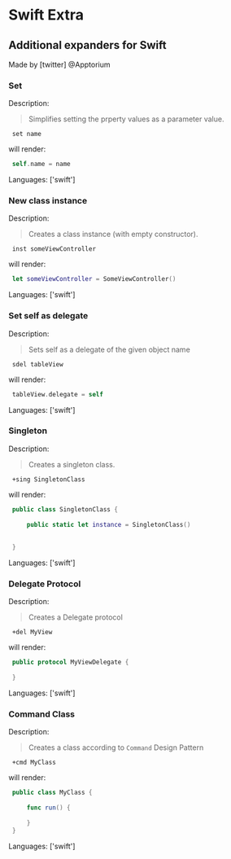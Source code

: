 # Swift Extra

## Additional expanders for Swift

Made by [twitter] @Apptorium

### Set

Description:

> Simplifies setting the prperty values as a parameter value.

` set name`

will render:



```swift
 self.name = name
```

Languages: ['swift']



### New class instance

Description:

> Creates a class instance (with empty constructor).

` inst someViewController`

will render:



```swift
 let someViewController = SomeViewController()
```

Languages: ['swift']



### Set self as delegate

Description:

> Sets self as a delegate of the given object name

` sdel tableView`

will render:



```swift
 tableView.delegate = self
```

Languages: ['swift']



### Singleton

Description:

> Creates a singleton class.

` +sing SingletonClass`

will render:



```swift
 public class SingletonClass {
 
     public static let instance = SingletonClass()
 
     
 }
```

Languages: ['swift']



### Delegate Protocol

Description:

> Creates a Delegate protocol

` +del MyView`

will render:



```swift
 public protocol MyViewDelegate {
     
 }
```

Languages: ['swift']



### Command Class

Description:

> Creates a class according to `Command` Design Pattern

` +cmd MyClass`

will render:



```swift
 public class MyClass {
 
     func run() {
         
     }
 }
```

Languages: ['swift']



